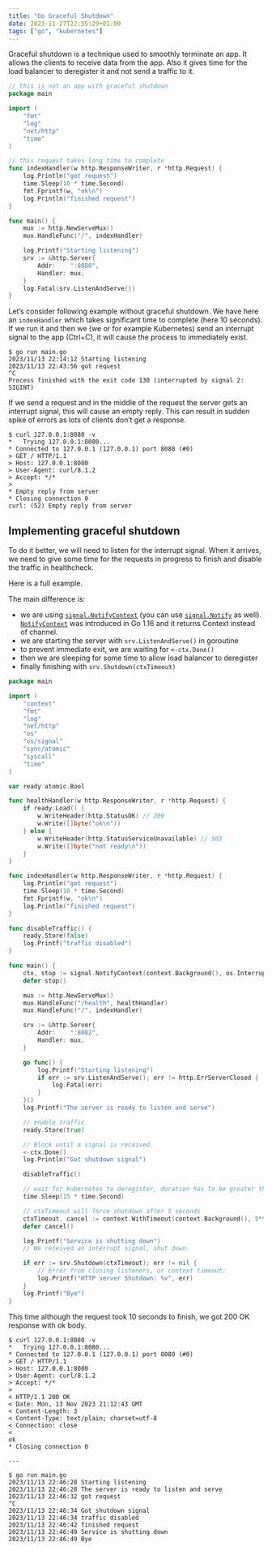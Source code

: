 ```yaml
---
title: "Go Graceful Shutdown"
date: 2023-11-27T22:55:29+01:00
tags: ["go", "kubernetes"]
---
```


Graceful shutdown is a technique used to smoothly terminate an app. It allows the clients to receive data from the app. Also it gives time for the load balancer to deregister it and not send a traffic to it.

```go
// this is not an app with graceful shutdown
package main

import (
    "fmt"
    "log"
    "net/http"
    "time"
)

// this request takes long time to complete
func indexHandler(w http.ResponseWriter, r *http.Request) {
    log.Println("got request")
    time.Sleep(10 * time.Second)
    fmt.Fprintf(w, "ok\n")
    log.Println("finished request")
}

func main() {
    mux := http.NewServeMux()
    mux.HandleFunc("/", indexHandler)

    log.Printf("Starting listening")
    srv := &http.Server{
        Addr:    ":8080",
        Handler: mux,
    }
    log.Fatal(srv.ListenAndServe())
}
```

Let’s consider following example without graceful shutdown. We have here an `indexHandler` which takes significant time to complete (here 10 seconds).  If we run it and then we (we or for example Kubernetes) send an interrupt signal to the app (Ctrl+C), it will cause the process to immediately exist.
```
$ go run main.go
2023/11/13 22:14:12 Starting listening
2023/11/13 22:43:56 got request
^C
Process finished with the exit code 130 (interrupted by signal 2: SIGINT)
```

If we send a request and in the middle of the request the server gets an interrupt signal, this will cause an empty reply. This can result in sudden spike of errors as lots of clients don’t get a response.
```
$ curl 127.0.0.1:8080 -v
*   Trying 127.0.0.1:8080...
* Connected to 127.0.0.1 (127.0.0.1) port 8080 (#0)
> GET / HTTP/1.1
> Host: 127.0.0.1:8080
> User-Agent: curl/8.1.2
> Accept: */*
>
* Empty reply from server
* Closing connection 0
curl: (52) Empty reply from server
```

## Implementing graceful shutdown
To do it better, we will need to listen for the interrupt signal. When it arrives, we need to give some time for the requests in progress to finish and disable the traffic in healthcheck.

Here is a full example.

The main difference is:
* we are using [`signal.NotifyContext`](https://pkg.go.dev/os/signal#NotifyContext) (you can use [`signal.Notify`](https://pkg.go.dev/os/signal#Notify) as well). [`NotifyContext`](https://henvic.dev/posts/signal-notify-context/) was introduced in Go 1.16 and it returns Context instead of channel.
* we are starting the server with `srv.ListenAndServe()` in goroutine 
* to prevent immediate exit, we are waiting for `<-ctx.Done()`
* then we are sleeping for some time to allow load balancer to deregister
* finally finishing with `srv.Shutdown(ctxTimeout)`

```go
package main

import (
    "context"
    "fmt"
    "log"
    "net/http"
    "os"
    "os/signal"
    "sync/atomic"
    "syscall"
    "time"
)

var ready atomic.Bool

func healthHandler(w http.ResponseWriter, r *http.Request) {
    if ready.Load() {
        w.WriteHeader(http.StatusOK) // 200
        w.Write([]byte("ok\n"))
    } else {
        w.WriteHeader(http.StatusServiceUnavailable) // 503
        w.Write([]byte("not ready\n"))
    }
}

func indexHandler(w http.ResponseWriter, r *http.Request) {
    log.Println("got request")
    time.Sleep(10 * time.Second)
    fmt.Fprintf(w, "ok\n")
    log.Println("finished request")
}

func disableTraffic() {
    ready.Store(false)
    log.Printf("traffic disabled")
}

func main() {
    ctx, stop := signal.NotifyContext(context.Background(), os.Interrupt, syscall.SIGTERM)
    defer stop()

    mux := http.NewServeMux()
    mux.HandleFunc("/health", healthHandler)
    mux.HandleFunc("/", indexHandler)

    srv := &http.Server{
        Addr:    ":8082",
        Handler: mux,
    }

    go func() {
        log.Printf("Starting listening")
        if err := srv.ListenAndServe(); err != http.ErrServerClosed {
            log.Fatal(err)
        }
    }()
    log.Printf("The server is ready to listen and serve")

    // enable traffic
    ready.Store(true)

    // Block until a signal is received.
    <-ctx.Done()
    log.Println("Got shutdown signal")

    disableTraffic()

    // wait for kubernetes to deregister, duration has to be greater than healtcheck probe time
    time.Sleep(15 * time.Second)

    // ctxTimeout will force shutdown after 5 seconds
    ctxTimeout, cancel := context.WithTimeout(context.Background(), 5*time.Second)
    defer cancel()

    log.Printf("Service is shutting down")
    // We received an interrupt signal, shut down.

    if err := srv.Shutdown(ctxTimeout); err != nil {
        // Error from closing listeners, or context timeout:
        log.Printf("HTTP server Shutdown: %v", err)
    }
    log.Printf("Bye")
}
```

This time although the request took 10 seconds to finish, we got 200 OK response with ok body. 

```
$ curl 127.0.0.1:8080 -v
*   Trying 127.0.0.1:8080...
* Connected to 127.0.0.1 (127.0.0.1) port 8080 (#0)
> GET / HTTP/1.1
> Host: 127.0.0.1:8080
> User-Agent: curl/8.1.2
> Accept: */*
>
< HTTP/1.1 200 OK
< Date: Mon, 13 Nov 2023 21:12:43 GMT
< Content-Length: 3
< Content-Type: text/plain; charset=utf-8
< Connection: close
<
ok
* Closing connection 0

---

$ go run main.go
2023/11/13 22:46:28 Starting listening
2023/11/13 22:46:28 The server is ready to listen and serve
2023/11/13 22:46:32 got request
^C
2023/11/13 22:46:34 Got shutdown signal
2023/11/13 22:46:34 traffic disabled
2023/11/13 22:46:42 finished request
2023/11/13 22:46:49 Service is shutting down
2023/11/13 22:46:49 Bye
```

